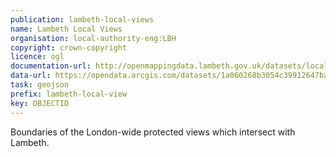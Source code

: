 ```yaml
---
publication: lambeth-local-views
name: Lambeth Local Views
organisation: local-authority-eng:LBH
copyright: crown-copyright
licence: ogl
documentation-url: http://openmappingdata.lambeth.gov.uk/datasets/local-views
data-url: https://opendata.arcgis.com/datasets/1a060268b3054c39912647bae178d758_6.geojson
task: geojson
prefix: lambeth-local-view
key: OBJECTID
---
```


Boundaries of the London-wide protected views which intersect with Lambeth.
